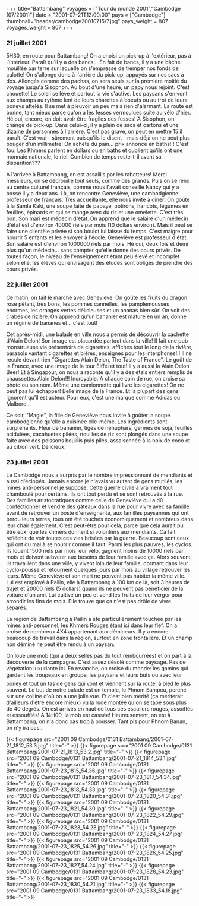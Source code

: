 +++
title="Battambang"
voyages = ["Tour du monde 2001","Cambodge (07/2001)"]
date = "2001-07-21T12:00:00"
pays = ["Cambodge"]
thumbnail="header/cambodge20010715/7.jpg"
pays_weight = 807
voyages_weight = 807
+++
### 21 juillet 2001

5H30, en route pour Battambang! On a choisi un pick-up à l'extérieur, pas à 
l'intérieur. Paraît qu'il y a des bancs... En fait de bancs, il y a une bâche 
mouillée par terre sur laquelle on s'empresse de tremper nos fonds de culotte! 
On s'allonge donc à l'arrière du pick-up, appuyés sur nos sacs à dos. Allongés 
comme des pachas, on sera seuls sur la première moitié du voyage jusqu'à Sisophon. 
Au bout d'une heure, un papy nous rejoint. C'est chouette! Le soleil se lève 
et partout la vie s'active. Les paysans s'en vont aux champs au rythme lent 
de leurs charettes à boeufs ou au trot de leurs poneys attelés. Il se met à 
pleuvoir un peu mais rien d'alarmant. La route est bonne, tant mieux parce qu'on 
a les fesses vermoulues suite au vélo d'hier. Hé oui, encore, on doit avoir 
être fragiles des fesses! A Sisophon, on change de pick-up. Dans celui-ci, il 
y a plein de sacs et cartons et une dizaine de personnes à l'arrière. C'est 
pas grave, on peut en mettre 15 il paraît. C'est vrai - sûrement puisqu'ils 
le disent - mais déjà on ne peut plus bouger d'un millimètre! On achète du pain... 
prix annoncé en baths!!! C'est fou. Les Khmers parlent en dollars ou en baths 
et oublient qu'ils ont une monnaie nationale, le riel. Combien de temps reste-t-il 
avant sa disparition???

A l'arrivée à Battambang, on est assaillis par les rabatteurs! Merci messieurs, 
on se débrouille tout seuls, comme des grands. Puis on se rend au centre culturel 
français, comme nous l'avait conseillé Nancy qui y a bossé il y a deux ans. 
Là, on rencontre Geneviève, une cambodgienne professeur de français. Très accueillante, 
elle nous invite à dîner! On goûte à la Samla Kaki, une soupe faite de papaye, 
potirons, haricots, légumes en feuilles, épinards et qui se mange avec du riz 
et une omelette. C'est très bon. Son mari est médecin d'état. On apprend que 
le salaire d'un médecin d'état est d'environ 40000 riels par mois (10 dollars 
environ). Mais il peut se faire une clientèle privée si son boulot lui laisse 
du temps. C'est maigre pour nourrir 5 enfants et les envoyer à l'école. Geneviève 
est professeur d'état. Son salaire est d'environ 1000000 riels par mois. Hé 
oui, deux fois et demi plus qu'un médecin... sans compter qu'elle donne des 
cours privés. De toutes façon, le niveau de l'enseignement étant peu élevé et 
incomplet selon elle, les élèves qui envisagent des études sont obligés de prendre 
des cours privés.

### 22 juillet 2001

Ce matin, on fait le marché avec Geneviève. On goûte les fruits du dragon rose 
pétant, très bons, les pommes cannelles, les pamplemousses énormes, les oranges 
vertes délicieuses et un ananas bien sûr! On voit des crabes de rizière. On 
apprend qu'un bananier est mature en un an, donne un régime de bananes et... 
c'est tout!

Cet après-midi, une balade en ville nous a permis de découvrir la cachette 
d'Alain Delon! Son image est placardée partout dans la ville! Il fait une pub 
monstrueuse via présentoirs de cigarettes, affiches tout le long de la rivière, 
parasols vantant cigarettes et bières, enseignes pour les interphones!!! Il 
ne recule devant rien "Cigarettes Alain Delon, The Taste of France". Le goût 
de la France, avec une image de la tour Eiffel et tout! Il y a aussi la Alain 
Delon Beer! Et à Singapour, on nous a raconté qu'il y a des étals entiers remplis 
de chaussettes Alain Delon!!! Incroyable. A chaque coin de rue, on croise sa 
photo ou son nom. Même une camionnette qui livre les cigarettes! On ne peut 
pas lui échapper! Belle image de la France. Et la plupart des gens ignorent 
qu'il est acteur. Pour eux, c'est une marque comme Adidas ou Malboro...

Ce soir, "Magie", la fille de Geneviève nous invite à goûter la soupe cambodgienne 
qu'elle a cuisinée elle-même. Les ingrédients sont surprenants. Fleur de bananier, 
tiges de nénuphars, germes de soja, feuilles acidulées, cacahuètes pilées, nouilles 
de riz sont plongés dans une soupe faite avec des poissons bouillis puis pilés, 
assaisonnée à la noix de coco et au citron vert. Délicieux.

### 23 juillet 2001

Le Cambodge nous a surpris par le nombre impressionnant de mendiants et aussi 
d'éclopés. Jamais encore je n'avais vu autant de gens mutilés, les mines anti-personnel 
je suppose. Cette guerre civile a vraiment tout chamboulé pour certains. Ils 
ont tout perdu et se sont retrouvés à la rue. Des familles aristocratiques comme 
celle de Geneviève qui a dû confectionner et vendre des gâteaux dans la rue 
pour vivre avec sa famille avant de retrouver un poste d'enseignante, aux familles 
paysannes qui ont perdu leurs terres, tous ont été touchés économiquement et 
nombreux dans leur chair également. C'est peut-être pour cela, parce que cela 
aurait pu être eux, que les khmers donnent si volontiers aux mendiants. Ca fait 
réfléchir de voir toutes ces vies brisées par la guerre. Beaucoup sont ceux 
qui ont du mal à se nourrir comme il faut. Parmi les plus pauvres, les cyclos. 
Ils louent 1500 riels par mois leur vélo, gagnent moins de 10000 riels par mois 
et doivent subvenir aux besoins de leur famille avec ça. Alors souvent, ils 
travaillent dans une ville, y vivent loin de leur famille, dormant dans leur 
cyclo-pousse et retournent quelques jours par mois au village retrouver les 
leurs. Même Geneviève et son mari ne peuvent pas habiter la même ville. Lui 
est employé à Pailin, elle à Battambang à 100 km de là, soit 3 heures de trajet 
et 20000 riels (5 dollars) quand ils ne peuvent pas bénéficier de la voiture 
d'un ami. Lui cultive un peu et vend les fruits de leur verger pour arrondir 
les fins de mois. Elle trouve que ça n'est pas drôle de vivre séparés.

La région de Battambang à Pailin a été particulièrement touchée par les mines 
anti-personnel, les Khmers Rouges étant ici dans leur fief. On a croisé de nombreux 
4X4 appartenant aux démineurs. Il y a encore beaucoup de travail dans la région, 
surtout en zone frontalière. Et un champ non déminé ne peut être rendu à un 
paysan.

On loue une mob (qui a deux selles pas du tout rembourrées) et on part à la 
découverte de la campagne. C'est assez désolé comme paysage. Pas de végétation 
luxuriante ici. En revanche, on croise du monde: les gamins qui gardent les 
troupeaux en groupe, les paysans et leurs bufs ou avec leur poney et tout un 
tas de gens qui vont et viennent sur la route, à pied le plus souvent. Le but 
de notre balade est un temple, le Phnom Sampeu, perché sur une colline d'où 
on a une jolie vue. Et c'est bien mérité (ça mériterait d'ailleurs d'être encore 
mieux) vu la rude montée qu'on se tape sous plus de 40 degrés. On est arrivés 
en haut de tous ces escaliers rouges, assoiffés et essoufflés! A 14H00, la mob 
est cassée! Heureusement, on est à Battambang, on n'a donc pas trop à pousser. 
Tant pis pour Phnom Banan, on n'y ira pas...


<div id="TOTO">{{< figurepage src="2001 09 Cambodge/0131 Battambang/2001-07-21_1812_53.3.jpg" title="-"  >}}
{{< figurepage src="2001 09 Cambodge/0131 Battambang/2001-07-21_1813_53.2.jpg" title="-"  >}}
{{< figurepage src="2001 09 Cambodge/0131 Battambang/2001-07-21_1814_53.1.jpg" title="-"  >}}
{{< figurepage src="2001 09 Cambodge/0131 Battambang/2001-07-23_1815_54.36.jpg" title="-"  >}}
{{< figurepage src="2001 09 Cambodge/0131 Battambang/2001-07-23_1817_54.34.jpg" title="-"  >}}
{{< figurepage src="2001 09 Cambodge/0131 Battambang/2001-07-23_1818_54.33.jpg" title="-"  >}}
{{< figurepage src="2001 09 Cambodge/0131 Battambang/2001-07-23_1820_54.31.jpg" title="-"  >}}
{{< figurepage src="2001 09 Cambodge/0131 Battambang/2001-07-23_1821_54.30.jpg" title="-"  >}}
{{< figurepage src="2001 09 Cambodge/0131 Battambang/2001-07-23_1822_54.29.jpg" title="-"  >}}
{{< figurepage src="2001 09 Cambodge/0131 Battambang/2001-07-23_1823_54.28.jpg" title="-"  >}}
{{< figurepage src="2001 09 Cambodge/0131 Battambang/2001-07-23_1824_54.27.jpg" title="-"  >}}
{{< figurepage src="2001 09 Cambodge/0131 Battambang/2001-07-23_1825_54.26.jpg" title="-"  >}}
{{< figurepage src="2001 09 Cambodge/0131 Battambang/2001-07-23_1826_54.25.jpg" title="-"  >}}
{{< figurepage src="2001 09 Cambodge/0131 Battambang/2001-07-23_1827_54.24.jpg" title="-"  >}}
{{< figurepage src="2001 09 Cambodge/0131 Battambang/2001-07-23_1828_54.23.jpg" title="-"  >}}
{{< figurepage src="2001 09 Cambodge/0131 Battambang/2001-07-23_1830_54.21.jpg" title="-"  >}}
{{< figurepage src="2001 09 Cambodge/0131 Battambang/2001-07-23_1833_54.18.jpg" title="-"  >}}
</DIV>

